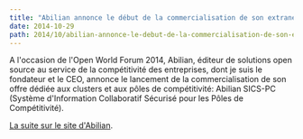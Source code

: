 ```yaml
---
title: "Abilian annonce le début de la commercialisation de son extranet métier dédié aux clusters et aux pôles de compétitivité"
date: 2014-10-29
path: 2014/10/abilian-annonce-le-debut-de-la-commercialisation-de-son-extranet-metier-dedie-aux-clusters-et-aux-poles-de-competitivite
---
```


A l'occasion de l'Open World Forum 2014, Abilian, éditeur de solutions open source au service de la compétitivité des entreprises, dont je suis le fondateur et le CEO, annonce le lancement de la commercialisation de son offre dédiée aux clusters et aux pôles de compétitivité: Abilian SICS-PC (Système d'Information Collaboratif Sécurisé pour les Pôles de Compétitivité).

[La suite sur le site d'Abilian](https://www.abilian.com/fr/news/commercialisation-abilian-sics-pc/).